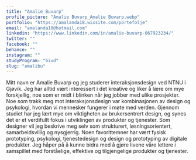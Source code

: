 ```yaml
---
title: "Amalie Buvarp"
profile_picture: "Amalie Buvarp_Amalie Buvarp.webp"
portfolio: "https://amalanda18.wixsite.com/portefolje"
email: "amalanda18@hotmail.com"
linkedin: "https://www.linkedin.com/in/amalie-buvarp-067923234/"
twitter: ""
facebook: ""
behance: ""
instagram: ""
studyProgram: "bixd"
slug: "amalibu"
---
```


Mitt navn er Amalie Buvarp og jeg studerer interaksjonsdesign ved NTNU i Gjøvik. Jeg har alltid vært interessert i det kreative og liker å lære om mye forskjellig, noe som er midt i blinken når jeg jobber med ulike prosjekter. Noe som trakk meg mot interaksjonsdesign var kombinasjonen av design og psykologi, hvordan vi mennesker fungerer i møte med verden. Gjennom studiet har jeg lært mye om viktigheten av brukersentrert design, og synes det er et verdifullt fokus i utviklingen av produkter og tjenester. Som designer vil jeg beskrive meg selv som strukturert, løsningsorientert, samarbeidsvillig og nysgjerrig. Noen favorittemner har vært fysisk prototyping, psykologi, tjenestedesign og design og prototyping av digitale produkter. 
Jeg håper på å kunne bidra med å gjøre livene våre lettere i samspillet med forståelige, effektive og tilgjengelige produkter og tjenester.
